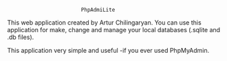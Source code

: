                             PhpAdmiLite
                        
This web application created by Artur Chilingaryan.
You can use this application for make, change and manage your 
local databases (.sqlite and .db files). 

This application very simple and useful -if you 
ever used PhpMyAdmin.
